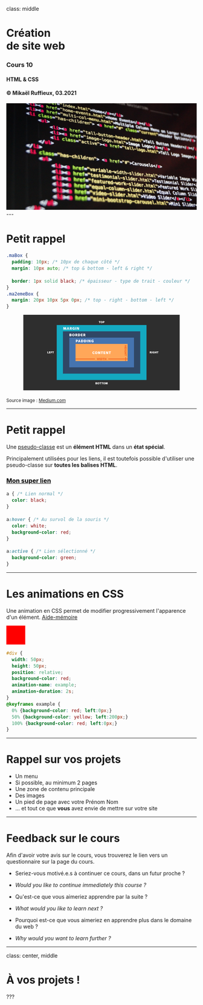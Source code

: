 class: middle

<h1>Création <br/>de <span class="secondary-color">site web<span></h1>

### Cours 10

#### HTML & CSS

#### &copy; Mikaël Ruffieux, 03.2021

<img class="first-slide-image" src="../sources_cours/img/first_slide.jpg">
---

# Petit <span class="secondary-color">rappel</span>

```css
.maBox { 
  padding: 10px; /* 10px de chaque côté */ 
  margin: 10px auto; /* top & bottom - left & right */

  border: 1px solid black; /* épaisseur - type de trait - couleur */
}
.ma2emeBox {
  margin: 20px 10px 5px 0px; /* top - right - bottom - left */
}
```
<div style="text-align: center">
  <img style="max-height: 200px; width: auto;" src="../sources_cours/img/cours9_margin-padding.png" />
</div>

<small>Source image : <a href="https://miro.medium.com/max/725/1*FqGQIGmGdW5EetfS3HFkvA.png" target="_blank">Medium.com</a></small>

---

# Petit <span class="secondary-color">rappel</span>

Une [pseudo-classe](https://github.com/futurekids-io/6.011-creation-de-site-web-2.0/tree/main/aide-memoire/css#s%C3%A9lecteurs) est un **élément HTML** dans un **état spécial**.

Principalement utilisées pour les liens, il est toutefois possible d'utiliser une pseudo-classe sur **toutes les balises HTML**.

<style>
#lien { color: black; padding: 0px; margin: 0px;}

#lien:hover {color: white;background-color: red;}

#lien:active {background-color: green;}
</style>

<a href="#5" id="lien" ><h3>Mon super lien</h3></a>

```css
a { /* Lien normal */
  color: black;
}

a:hover { /* Au survol de la souris */
  color: white;
  background-color: red;
}

a:active { /* Lien sélectionné */
  background-color: green;
}
```

---
# Les <span class="secondary-color">animations</span> en CSS

Une animation en CSS permet de modifier progressivement l'apparence d'un élément. [Aide-mémoire](https://github.com/futurekids-io/6.011-creation-de-site-web-2.0/tree/main/aide-memoire/css#animations)

<div id="div"></div>
<style>
#div {
width: 50px;
height: 50px;
position: relative;
background-color: red;
animation-name: example;
animation-duration: 2s;
}
@keyframes example {
0% {background-color: red; left:0px;}
50% {background-color: yellow; left:200px;}
100% {background-color: red; left:0px;}
}
</style>

```css
#div {
  width: 50px;
  height: 50px;
  position: relative;
  background-color: red;
  animation-name: example;
  animation-duration: 2s;
}
@keyframes example {
  0% {background-color: red; left:0px;}
  50% {background-color: yellow; left:200px;}
  100% {background-color: red; left:0px;}
}

```

---
# Rappel sur <span class="secondary-color">vos projets</span>

- Un menu
- Si possible, au minimum 2 pages
- Une zone de contenu principale
- Des images
- Un pied de page avec votre Prénom Nom
- ... et tout ce que **vous** avez envie de mettre sur votre site 

---

# Feedback sur le <span class="secondary-color">cours</span>

Afin d'avoir votre avis sur le cours, vous trouverez le lien vers un questionnaire sur la page du cours.

- Seriez-vous motivé.e.s à continuer ce cours, dans un futur proche ?
- *Would you like to continue immediately this course ?*

- Qu'est-ce que vous aimeriez apprendre par la suite ?
- *What would you like to learn next ?*

- Pourquoi est-ce que vous aimeriez en apprendre plus dans le domaine du web ?
- *Why would you want to learn further ?*

---
class: center, middle

<h1 class="secondary-color">À vos projets ! </h1>


???

<!-- ################ Fin de la présentation ################### -->